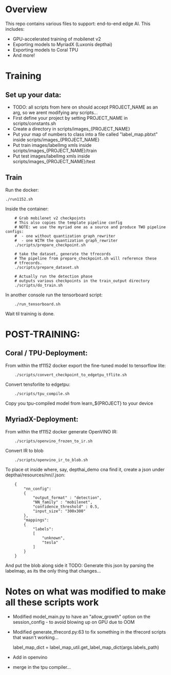 # Overview

This repo contains various files to support: end-to-end edge AI. This includes:
  - GPU-accelerated training of mobilenet v2
  - Exporting models to MyriadX (Luxonis depthai)
  - Exporting models to Coral TPU
  - And more!

# Training 


## Set up your data:
  - TODO: all scripts from here on should accept PROJECT_NAME as an arg, so we arent modifying any scripts...
  - First define your project by setting PROJECT_NAME in scripts/constants.sh
  - Create a directory in scripts/images_{PROJECT_NAME}
  - Put your map of numbers to class into a file called "label_map.pbtxt" inside scripts/images_{PROJECT_NAME}
  - Put train images/labelImg xmls inside scripts/images_{PROJECT_NAME}/train
  - Put test images/labelImg xmls inside scripts/images_{PROJECT_NAME}/test

## Train
Run the docker:

    ./run1152.sh

Inside the container:

        # Grab mobilenet v2 checkpoints
        # This also copies the template pipeline config
        # NOTE: we use the myriad one as a source and produce TWO pipeline configs:
        #  - one without quantization graph_rewriter
        #  - one WITH the quantization graph_rewriter
        ./scripts/prepare_checkpoint.sh

        # take the dataset, generate the tfrecords
        # The pipeline from prepare_checkpoint.sh will reference these
        # tfrecords.
        ./scripts/prepare_dataset.sh   

        # Actually run the detection phase
        # outputs various checkpoints in the train_output directory
        ./scripts/do_train.sh

In another console run the tensorboard script:

        ./run_tensorboard.sh

Wait til training is done.

# POST-TRAINING:

## Coral / TPU-Deployment:
From within the tf1152 docker export the fine-tuned model to tensorflow lite:

        ./scripts/convert_checkpoint_to_edgetpu_tflite.sh

Convert tensforlite to edgetpu:

        ./scripts/tpu_compile.sh

Copy you tpu-compiled model from learn_${PROJECT} to your device

    

## MyriadX-Deployment:
From within the tf1152 docker generate OpenVINO IR:
    
        ./scripts/openvino_frozen_to_ir.sh

Convert IR to blob

        ./scripts/openvino_ir_to_blob.sh

To place ot inside where, say, depthai_demo cna find it, create a json under depthai/resources/nn/<modeldir>/<modeldir>.json:
 
        {
            "nn_config":
            {
                "output_format" : "detection",
                "NN_family" : "mobilenet",
                "confidence_threshold" : 0.5,
                "input_size": "300x300"
            },
            "mappings":
            {
                "labels":
                [
                    "unknown",
                    "tesla"
                ]
            }
        }

And put the blob along side it
TODO: Generate this json by parsing the labelmap, as its the only thing that changes...

    
# Notes on what was modified to make all these scripts work
 - Modified model_main.py to have an "allow_growth" option on the session_config - to avoid blowing up on GPU due to OOM
 - Modified generate_tfrecord.py:63 to fix something in the tfrecord scripts that wasn't working...

    label_map_dict = label_map_util.get_label_map_dict(args.labels_path)

 - Add in openvino
 - merge in the tpu compiler...

